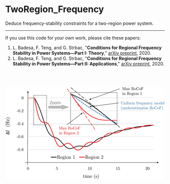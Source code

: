 # TwoRegion_Frequency
Deduce frequency-stability constraints for a two-region power system. 

----

If you use this code for your own work, please cite these papers:
1. L. Badesa, F. Teng, and G. Strbac, "<b>Conditions for Regional Frequency Stability in Power Systems—Part I: Theory</b>," [arXiv preprint](https://arxiv.org/abs/2001.03751), 2020.
2. L. Badesa, F. Teng, and G. Strbac, "<b>Conditions for Regional Frequency Stability in Power Systems—Part II: Applications</b>," [arXiv preprint](https://arxiv.org/abs/2001.03751), 2020.
   <br />
   <br />
   <br />
   <br />

![example1](figs/Multi_area_LatexFont2.jpg)
  
